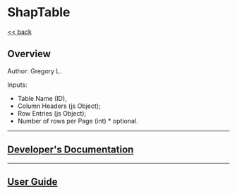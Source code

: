 # ShapTable

[<< back](/)

## Overview

Author: Gregory L.

Inputs: 
* Table Name (ID),
* Column Headers (js Object);
* Row Entries (js Object);
* Number of rows per Page (int) * optional.

---

## [Developer's Documentation](../dev-documentation)

---

## [User Guide](../user-guide)